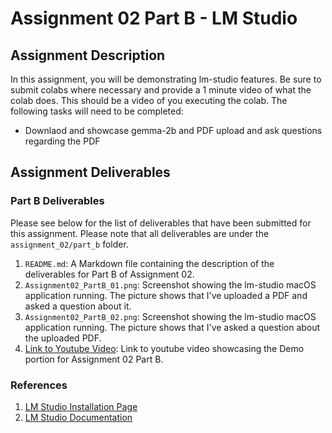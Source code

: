 # Assignment 02 Part B - LM Studio

## Assignment Description

In this assignment, you will be demonstrating lm-studio features. Be sure to submit colabs where necessary and provide a 1 minute video of what the colab does. This should be a video of you executing the colab. The following tasks will need to be completed:

- Downlaod and showcase gemma-2b and PDF upload and ask questions regarding the PDF

## Assignment Deliverables

### Part B Deliverables

Please see below for the list of deliverables that have been submitted for this assignment. Please note that all deliverables are under the `assignment_02/part_b` folder.

1. `README.md`: A Markdown file containing the description of the deliverables for Part B of Assignment 02.
2. `Assignment02_PartB_01.png`: Screenshot showing the lm-studio macOS application running. The picture shows that I've uploaded a PDF and asked a question about it.
3. `Assignment02_PartB_02.png`: Screenshot showing the lm-studio macOS application running. The picture shows that I've asked a question about the uploaded PDF.
4. [Link to Youtube Video](https://youtu.be/vbd3EbS0cvc): Link to youtube video showcasing the Demo portion for Assignment 02 Part B.

### References

1. [LM Studio Installation Page](https://lmstudio.ai/)
2. [LM Studio Documentation](https://lmstudio.ai/docs/welcome)
